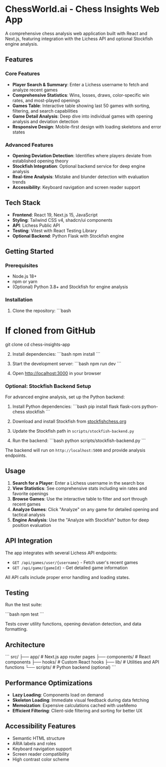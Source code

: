# ChessWorld.ai - Chess Insights Web App

A comprehensive chess analysis web application built with React and Next.js, featuring integration with the Lichess API and optional Stockfish engine analysis.

## Features

### Core Features
- **Player Search & Summary**: Enter a Lichess username to fetch and analyze recent games
- **Comprehensive Statistics**: Wins, losses, draws, color-specific win rates, and most-played openings
- **Games Table**: Interactive table showing last 50 games with sorting, filtering, and search capabilities
- **Game Detail Analysis**: Deep dive into individual games with opening analysis and deviation detection
- **Responsive Design**: Mobile-first design with loading skeletons and error states

### Advanced Features
- **Opening Deviation Detection**: Identifies where players deviate from established opening theory
- **Stockfish Integration**: Optional backend service for deep engine analysis
- **Real-time Analysis**: Mistake and blunder detection with evaluation trends
- **Accessibility**: Keyboard navigation and screen reader support

## Tech Stack

- **Frontend**: React 19, Next.js 15, JavaScript
- **Styling**: Tailwind CSS v4, shadcn/ui components
- **API**: Lichess Public API
- **Testing**: Vitest with React Testing Library
- **Optional Backend**: Python Flask with Stockfish engine

## Getting Started

### Prerequisites
- Node.js 18+ 
- npm or yarn
- (Optional) Python 3.8+ and Stockfish for engine analysis

### Installation

1. Clone the repository:
\`\`\`bash
# If cloned from GitHub
git clone <repository-url>
cd chess-insights-app

2. Install dependencies:
\`\`\`bash
npm install
\`\`\`

3. Start the development server:
\`\`\`bash
npm run dev
\`\`\`

4. Open [http://localhost:3000](http://localhost:3000) in your browser

### Optional: Stockfish Backend Setup

For advanced engine analysis, set up the Python backend:

1. Install Python dependencies:
\`\`\`bash
pip install flask flask-cors python-chess stockfish
\`\`\`

2. Download and install Stockfish from [stockfishchess.org](https://stockfishchess.org/download/)

3. Update the Stockfish path in `scripts/stockfish-backend.py`

4. Run the backend:
\`\`\`bash
python scripts/stockfish-backend.py
\`\`\`

The backend will run on `http://localhost:5000` and provide analysis endpoints.

## Usage

1. **Search for a Player**: Enter a Lichess username in the search box
2. **View Statistics**: See comprehensive stats including win rates and favorite openings
3. **Browse Games**: Use the interactive table to filter and sort through recent games
4. **Analyze Games**: Click "Analyze" on any game for detailed opening and tactical analysis
5. **Engine Analysis**: Use the "Analyze with Stockfish" button for deep position evaluation

## API Integration

The app integrates with several Lichess API endpoints:

- `GET /api/games/user/{username}` - Fetch user's recent games
- `GET /api/game/{gameId}` - Get detailed game information

All API calls include proper error handling and loading states.

## Testing

Run the test suite:

\`\`\`bash
npm test
\`\`\`

Tests cover utility functions, opening deviation detection, and data formatting.

## Architecture

\`\`\`
src/
├── app/                    # Next.js app router pages
├── components/            # React components
├── hooks/                # Custom React hooks
├── lib/                  # Utilities and API functions
└── scripts/              # Python backend (optional)
\`\`\`

## Performance Optimizations

- **Lazy Loading**: Components load on demand
- **Skeleton Loading**: Immediate visual feedback during data fetching
- **Memoization**: Expensive calculations cached with useMemo
- **Efficient Filtering**: Client-side filtering and sorting for better UX

## Accessibility Features

- Semantic HTML structure
- ARIA labels and roles
- Keyboard navigation support
- Screen reader compatibility
- High contrast color scheme

